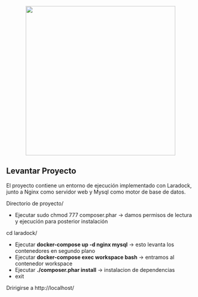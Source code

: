<p align="center"><img src="https://res.cloudinary.com/dtfbvvkyp/image/upload/v1566331377/laravel-logolockup-cmyk-red.svg" width="400"></p>

Levantar Proyecto 
-----------------

El proyecto contiene un entorno de ejecución implementado con Laradock, junto a Nginx como servidor web y Mysql como motor de base de datos.

Directorio de proyecto/

 - Ejecutar sudo chmod 777 composer.phar -> damos permisos de lectura y ejecución para posterior instalación
 
cd laradock/

 - Ejecutar **docker-compose up -d nginx mysql** -> esto levanta los contenedores en segundo plano
 - Ejecutar **docker-compose exec workspace bash** -> entramos al contenedor workspace
 - Ejecutar **./composer.phar install** -> instalacion de dependencias
 - exit 
 
Dririgirse a http://localhost/


